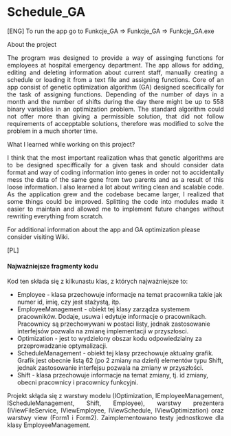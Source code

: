 # Schedule_GA
[ENG]
To run the app go to Funkcje_GA => Funkcje_GA => Funkcje_GA.exe

About the project

<p align="justify">The program was designed to provide a way of assinging functions for employees at hospital emergency department. The app allows for adding, editing and deleting information about current staff, manually creating a schedule or loading it from a text file and assigning functions. Core of an app consist of genetic optimization algorithm (GA) designed scecifically for the task of assigning functions. Depending of the number of days in a month and the number of shifts during the day there might be up to 558 binary variables in an optimization problem. The standard algorithm could not offer more than giving a permissible solution, that did not follow requirements of accepptable solutions, therefore was modified to solve the problem in a much shorter time.</p>

What I learned while working on this project? 

<p align="justify">I think that the most important realization whas that genetic algorithms are to be designed speciffically for a given task and should consider data format and way of coding information into genes in order not to accidentally mess the data of the same gene from two parents and as a result of this loose information. I also learned a lot about writing clean and scalable code. As the application grew and the codebase became larger, I realized that some things could be improved. Splitting the code into modules made it easier to maintain and allowed me to implement future changes without rewriting everything from scratch.

For additional information about the app and GA optimization please consider visiting Wiki.</p>

[PL]

#### Najważniejsze fragmenty kodu

<p align="justify">Kod ten składa się z kilkunastu klas, z których najważniejsze to:</p>

* Employee - klasa przechowuje informacje na temat pracownika takie jak numer id, imię, czy jest stażystą, itp.
* EmployeeManagement - obiekt tej klasy zarządza systemem pracowników. Dodaje, usuwa i edytuje informacje o pracownikach. Pracownicy są przechowywani w postaci listy, jednak zastosowanie interfejsów pozwala na zmianę implementacji w przyszłosci.
* Optimization - jest to wydzielony obszar kodu odpowiedzialny za przeprowadzanie optymalizacji.
* ScheduleManagement - obiekt tej klasy przechowuje aktualny grafik. Grafik jest obecnie listą 62 (po 2 zmiany na dzień) elementów typu Shift, jednak zastosowanie interfejsu pozwala na zmiany w przyszłości.
* Shift - klasa przechowuje informacje na temat zmiany, tj. id zmiany, obecni pracownicy i pracownicy funkcyjni.

<p align="justify">
Projekt skłąda się z warstwy modelu (IOptimization, IEmployeeManagement, IScheduleManagement, Shift, Employee), warstwy prezentera (IViewFileService, IViewEmployee, IViewSchedule, IViewOptimization) oraz warstwy view (Form1 i Form2). Zaimplementowano testy jednostkowe dla klasy EmployeeManagement.</p>

